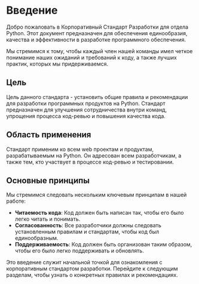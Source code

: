 # Введение

Добро пожаловать в Корпоративный Стандарт Разработки для отдела Python. Этот документ предназначен для обеспечения единообразия, качества и эффективности в разработке программного обеспечения. 

Мы стремимся к тому, чтобы каждый член нашей команды имел четкое понимание наших ожиданий и требований к коду, а также лучших практик, которых мы придерживаемся.

## Цель

Цель данного стандарта - установить общие правила и рекомендации для разработки программных продуктов на Python. Стандарт предназначен для улучшения сотрудничества внутри команд, упрощения процесса код-ревью и повышения качества кода.

## Область применения

Стандарт применим ко всем web проектам и продуктам, разрабатываемым на Python. Он адресован всем разработчикам, а также тем, кто участвует в процессе код-ревью и тестировании.

## Основные принципы

Мы стремимся следовать нескольким ключевым принципам в нашей работе:

- **Читаемость кода**: Код должен быть написан так, чтобы его было легко читать и понимать.
- **Согласованность**: Все разработчики должны следовать установленным правилам и стандартам, чтобы код был единообразным.
- **Поддерживаемость**: Код должен быть организован таким образом, чтобы его было легко поддерживать и обновлять.

Это введение служит начальной точкой для ознакомления с корпоративным стандартом разработки. Перейдите к следующим разделам, чтобы узнать о конкретных правилах и рекомендациях.
